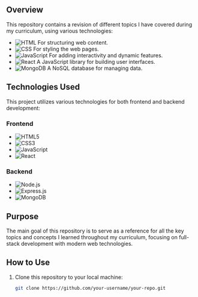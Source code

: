 
## Overview

This repository contains a revision of different topics I have covered during my curriculum, using various technologies:

- ![HTML](https://img.shields.io/badge/HTML5-E34F26?style=for-the-badge&logo=html5&logoColor=white) For structuring web content.
- ![CSS](https://img.shields.io/badge/CSS3-1572B6?style=for-the-badge&logo=css3&logoColor=white) For styling the web pages.
- ![JavaScript](https://img.shields.io/badge/JavaScript-F7DF1E?style=for-the-badge&logo=javascript&logoColor=black) For adding interactivity and dynamic features.
- ![React](https://img.shields.io/badge/React-20232A?style=for-the-badge&logo=react&logoColor=61DAFB) A JavaScript library for building user interfaces.
- ![MongoDB](https://img.shields.io/badge/MongoDB-4EA94B?style=for-the-badge&logo=mongodb&logoColor=white) A NoSQL database for managing data.

## Technologies Used

This project utilizes various technologies for both frontend and backend development:

### Frontend
- ![HTML5](https://img.shields.io/badge/HTML5-E34F26?style=for-the-badge&logo=html5&logoColor=white)
- ![CSS3](https://img.shields.io/badge/CSS3-1572B6?style=for-the-badge&logo=css3&logoColor=white)
- ![JavaScript](https://img.shields.io/badge/JavaScript-F7DF1E?style=for-the-badge&logo=javascript&logoColor=black)
- ![React](https://img.shields.io/badge/React-20232A?style=for-the-badge&logo=react&logoColor=61DAFB)

### Backend
- ![Node.js](https://img.shields.io/badge/Node.js-339933?style=for-the-badge&logo=nodedotjs&logoColor=white)
- ![Express.js](https://img.shields.io/badge/Express.js-000000?style=for-the-badge&logo=express&logoColor=white)
- ![MongoDB](https://img.shields.io/badge/MongoDB-4EA94B?style=for-the-badge&logo=mongodb&logoColor=white)

## Purpose

The main goal of this repository is to serve as a reference for all the key topics and concepts I learned throughout my curriculum, focusing on full-stack development with modern web technologies.

## How to Use

1. Clone this repository to your local machine:
   ```bash
   git clone https://github.com/your-username/your-repo.git

